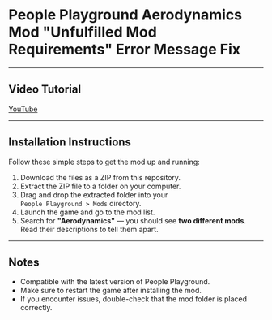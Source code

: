 # People Playground Aerodynamics Mod "Unfulfilled Mod Requirements" Error Message Fix

---

## Video Tutorial

[YouTube](https://youtu.be/VuXaU3NYxpg)

---

## Installation Instructions

Follow these simple steps to get the mod up and running:

1. Download the files as a ZIP from this repository.
2. Extract the ZIP file to a folder on your computer.
3. Drag and drop the extracted folder into your  
   `People Playground > Mods` directory.
4. Launch the game and go to the mod list.
5. Search for **"Aerodynamics"** — you should see **two different mods**.  
   Read their descriptions to tell them apart.

---

## Notes

- Compatible with the latest version of People Playground.
- Make sure to restart the game after installing the mod.
- If you encounter issues, double-check that the mod folder is placed correctly.
